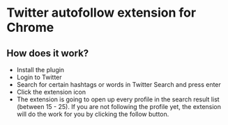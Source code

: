 # Twitter autofollow extension for Chrome
## How does it work?
- Install the plugin
- Login to Twitter
- Search for certain hashtags or words in Twitter Search and press enter
- Click the extension icon
- The extension is going to open up every profile in the search result list (between 15 - 25). If you are not following the profile yet, the extension will do the work for you by clicking the follow button.
